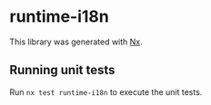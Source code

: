 # runtime-i18n

This library was generated with [Nx](https://nx.dev).

## Running unit tests

Run `nx test runtime-i18n` to execute the unit tests.
